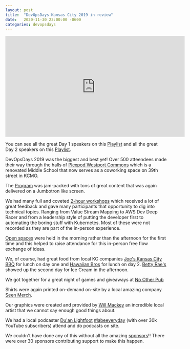 ```yaml
---
layout: post
title:  "DevOpsDays Kansas City 2019 in review"
date:   2020-11-30 23:00:00 -0600
categories: devopsdays
---
```


<iframe width="560" height="315" src="https://www.youtube.com/embed/IfpW9UJgw_M" frameborder="0" allowfullscreen></iframe>

You can see all the great Day 1 speakers on this [Playlist](https://www.youtube.com/watch?v=2j-nLifX3sA&list=PLH2p9sgqfZSdU0KHHSjIITqZF_zSEuqJ2) and all the great Day 2 speakers on this [Playlist](https://www.youtube.com/watch?v=fTgnilJvbk4&list=PLH2p9sgqfZSf4q1GDYdwyYCaMlDiMDJjY).

DevOpsDays 2019 was the biggest and best yet! Over 500 atteendees made their way through the halls of [Plexpod Westport Commons](https://www.plexpod.com/locations/westport) which is a renovated Middle School that now serves as a coworking space on 39th street in KCMO.

The [Program](https://devopsdays.org/events/2019-kansas-city/program) was jam-packed with tons of great content that was again delivered on a Jumbotron like screen.

We had many full and coveted [2-hour workshops](https://devopsdays.org/events/2019-kansas-city/program) which received a lot of great feedback and gave many participants that opportunity to dig into technical topics. Ranging from Value Stream Mapping to AWS Dev Deep Racer and from a leadership style of putting the developer first to automating the boring stuff with Kubernetes.  Most of these were not recorded as they are part of the in-person experience.

[Open spaces](https://devopsdays.org/open-space-format/) were held in the morning rather than the afternoon for the first time and this helped to raise attendance for this in-person free flow exchange of ideas. 

We, of course, had great food from local KC companies [Joe's Kansas City BBQ](https://www.joeskc.com/) for lunch on day one and [Hawaiian Bros](https://hawaiianbros.com/) for lunch on day 2. [Betty Rae's](http://bettyraes.com/) showed up the second day for Ice Cream in the afternoon. 

We got together for a great night of games and giveaways at [No Other Pub](https://devopsdays.org/events/2019-kansas-city/social)

Shirts were again printed on-demand on-site by a local amazing company [Seen Merch](https://www.seenmerch.com/).

Our graphics were created and provided by [Will Mackey](https://www.linkedin.com/in/wmackeycreativarium/) an incredible local artist that we cannot say enough good things about.

We had a local podcaster [Du'an Lightfoot](https://www.youtube.com/channel/UCeXMAP0cZ-VZ0VHX9ZV2Abw) [#labeeveryday](https://twitter.com/search?q=%23LabEveryday) (with over 30k YouTube subscribers) attend and do podcasts on site.

We couldn't have done any of this without all the amazing [sponsors](https://devopsdays.org/events/2019-kansas-city/welcome)!! There were over 30 sponsors contributing support to make this happen.
